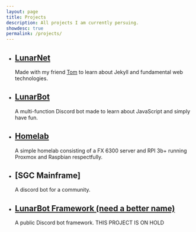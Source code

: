 ```yaml
---
layout: page
title: Projects
description: All projects I am currently persuing.
showdesc: true
permalink: /projects/
---
```


- ## [LunarNet](/)  
  Made with my friend [Tom](https://tomr.me) to learn about Jekyll and fundamental web technologies.
  
- ## [LunarBot](/lunarbot)  
  A multi-function Discord bot made to learn about JavaScript and simply have fun.

- ## [Homelab](/homelab)
  A simple homelab consisting of a FX 6300 server and RPI 3b+ running Proxmox and Raspbian respectfully.

- ## [SGC Mainframe]
  A discord bot for a community.

- ## [LunarBot Framework (need a better name)](/lunarbot/framework)
  A public Discord bot framework. THIS PROJECT IS ON HOLD

